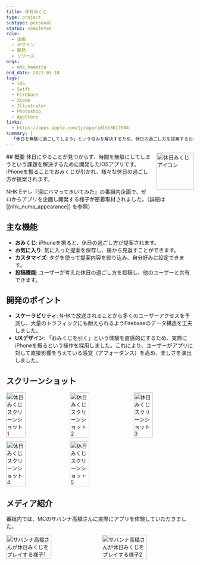 ```yaml
---
title: 休日みくじ
type: project
subtype: personal
status: completed
role:
  - 企画
  - デザイン
  - 開発
  - リリース
orgs:
  - nhk_hamatta
end_date: 2021-05-18
tags:
  - iOS
  - Swift
  - Firebase
  - Xcode
  - Illustrator
  - Photoshop
  - AppStore
links:
  - https://apps.apple.com/jp/app/id1563617004
summary: |
  「休日を無駄に過ごしてしまう」という悩みを解決するため、休日の過ごし方を提案するおみくじアプリ。企画からリリースまでがNHK Eテレ『沼にハマってきいてみた』で密着取材された。
---
```


<img src="linked_assets/10_Projects/Personal/holiday_omikuji/assets/holiday_omikuji_icon.jpg" alt="休日みくじ アイコン" style="float: right; width: 100px; margin-left: 16px;">
## 概要
休日にやることが見つからず、時間を無駄にしてしまうという課題を解決するために開発したiOSアプリです。iPhoneを振ることでおみくじが引かれ、様々な休日の過ごし方が提案されます。

NHK Eテレ『沼にハマってきいてみた』の番組内企画で、ゼロからアプリを企画し開発する様子が密着取材されました。（詳細は [[nhk_numa_appearance]] を参照）

## 主な機能
- **おみくじ**: iPhoneを振ると、休日の過ごし方が提案されます。
- **お気に入り**: 気に入った提案を保存し、後から見返すことができます。
- **カスタマイズ**: タグを使って提案内容を絞り込み、自分好みに設定できます。
- **投稿機能**: ユーザーが考えた休日の過ごし方を投稿し、他のユーザーと共有できます。

## 開発のポイント
- **スケーラビリティ**: NHKで放送されることから多くのユーザーアクセスを予測し、大量のトラフィックにも耐えられるようFirebaseのデータ構造を工夫しました。
- **UXデザイン**: 「おみくじを引く」という体験を直感的にするため、実際にiPhoneを振るという操作を採用しました。これにより、ユーザーがアプリに対して直接影響を与えている感覚（アフォーダンス）を高め、楽しさを演出しました。

## スクリーンショット
<div style="display: flex; flex-wrap: wrap; gap: 10px;">
    <img src="linked_assets/10_Projects/Personal/holiday_omikuji/assets/holiday_omikuji_ss_1.jpg" alt="休日みくじスクリーンショット1" width="32%">
    <img src="linked_assets/10_Projects/Personal/holiday_omikuji/assets/holiday_omikuji_ss_2.jpg" alt="休日みくじスクリーンショット2" width="32%">
    <img src="linked_assets/10_Projects/Personal/holiday_omikuji/assets/holiday_omikuji_ss_3.jpg" alt="休日みくじスクリーンショット3" width="32%">
    <img src="linked_assets/10_Projects/Personal/holiday_omikuji/assets/holiday_omikuji_ss_4.jpg" alt="休日みくじスクリーンショット4" width="32%">
    <img src="linked_assets/10_Projects/Personal/holiday_omikuji/assets/holiday_omikuji_ss_5.jpg" alt="休日みくじスクリーンショット5" width="32%">
</div>

## メディア紹介
番組内では、MCのサバンナ高橋さんに実際にアプリを体験していただきました。
<div style="display: flex; gap: 10px;">
    <img src="linked_assets/10_Projects/Personal/holiday_omikuji/assets/takahashi_san_1.jpg" alt="サバンナ高橋さんが休日みくじをプレイする様子1" width="49%">
    <img src="linked_assets/10_Projects/Personal/holiday_omikuji/assets/takahashi_san_2.jpg" alt="サバンナ高橋さんが休日みくじをプレイする様子2" width="49%">
</div>
